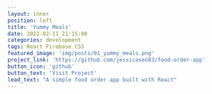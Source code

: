 ```yaml
---
layout: inner
position: left
title: 'Yummy Meals'
date: 2022-02-11 21:15:00
categories: development
tags: React Firebase CSS
featured_image: 'img/posts/01_yummy_meals.png'
project_link: 'https://github.com/jessicaseo83/food-order-app'
button_icon: 'github'
button_text: 'Visit Project'
lead_text: "A simple food order app built with React"
---
```

